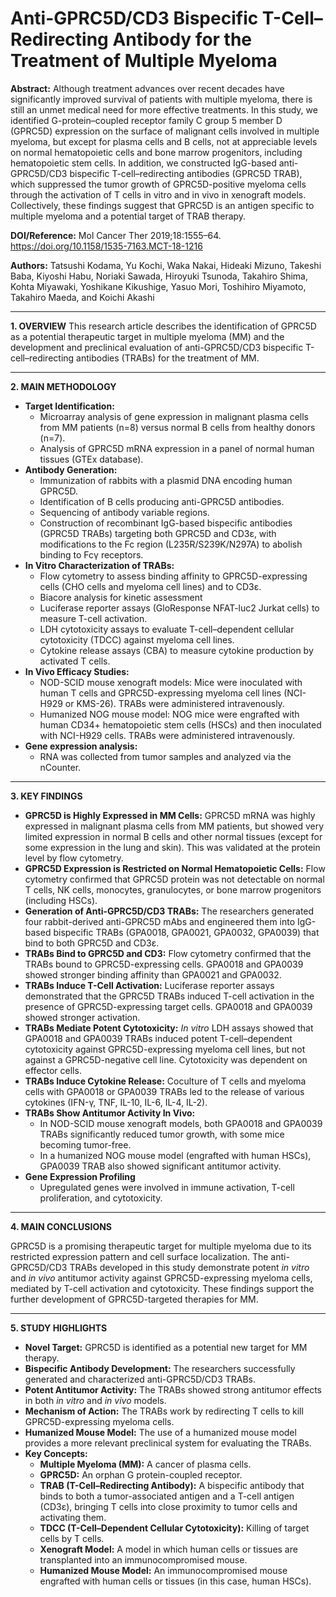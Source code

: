 # Anti-GPRC5D/CD3 Bispecific T-Cell–Redirecting Antibody for the Treatment of Multiple Myeloma

**Abstract:**
Although treatment advances over recent decades have significantly improved survival of patients with multiple myeloma, there is still an unmet medical need for more effective treatments. In this study, we identified G-protein–coupled receptor family C group 5 member D (GPRC5D) expression on the surface of malignant cells involved in multiple myeloma, but except for plasma cells and B cells, not at appreciable levels on normal hematopoietic cells and bone marrow progenitors, including hematopoietic stem cells. In addition, we constructed IgG-based anti-GPRC5D/CD3 bispecific T-cell–redirecting antibodies (GPRC5D TRAB), which suppressed the tumor growth of GPRC5D-positive myeloma cells through the activation of T cells in vitro and in vivo in xenograft models. Collectively, these findings suggest that GPRC5D is an antigen specific to multiple myeloma and a potential target of TRAB therapy.

**DOI/Reference:** Mol Cancer Ther 2019;18:1555–64. https://doi.org/10.1158/1535-7163.MCT-18-1216

**Authors:** Tatsushi Kodama, Yu Kochi, Waka Nakai, Hideaki Mizuno, Takeshi Baba, Kiyoshi Habu, Noriaki Sawada, Hiroyuki Tsunoda, Takahiro Shima, Kohta Miyawaki, Yoshikane Kikushige, Yasuo Mori, Toshihiro Miyamoto, Takahiro Maeda, and Koichi Akashi

---

**1. OVERVIEW**
This research article describes the identification of GPRC5D as a potential therapeutic target in multiple myeloma (MM) and the development and preclinical evaluation of anti-GPRC5D/CD3 bispecific T-cell–redirecting antibodies (TRABs) for the treatment of MM.

---

**2. MAIN METHODOLOGY**

*   **Target Identification:**
    *   Microarray analysis of gene expression in malignant plasma cells from MM patients (n=8) versus normal B cells from healthy donors (n=7).
    *   Analysis of GPRC5D mRNA expression in a panel of normal human tissues (GTEx database).
*   **Antibody Generation:**
    *   Immunization of rabbits with a plasmid DNA encoding human GPRC5D.
    *   Identification of B cells producing anti-GPRC5D antibodies.
    *   Sequencing of antibody variable regions.
    *   Construction of recombinant IgG-based bispecific antibodies (GPRC5D TRABs) targeting both GPRC5D and CD3ε, with modifications to the Fc region (L235R/S239K/N297A) to abolish binding to Fcγ receptors.
*   **In Vitro Characterization of TRABs:**
    *   Flow cytometry to assess binding affinity to GPRC5D-expressing cells (CHO cells and myeloma cell lines) and to CD3ε.
    *   Biacore analysis for kinetic assessment
    *   Luciferase reporter assays (GloResponse NFAT-luc2 Jurkat cells) to measure T-cell activation.
    *   LDH cytotoxicity assays to evaluate T-cell–dependent cellular cytotoxicity (TDCC) against myeloma cell lines.
    *   Cytokine release assays (CBA) to measure cytokine production by activated T cells.
*   **In Vivo Efficacy Studies:**
    *   NOD-SCID mouse xenograft models:  Mice were inoculated with human T cells and GPRC5D-expressing myeloma cell lines (NCI-H929 or KMS-26).  TRABs were administered intravenously.
    *   Humanized NOG mouse model: NOG mice were engrafted with human CD34+ hematopoietic stem cells (HSCs) and then inoculated with NCI-H929 cells. TRABs were administered intravenously.
*   **Gene expression analysis:**
    *   RNA was collected from tumor samples and analyzed via the nCounter.

---

**3. KEY FINDINGS**

*   **GPRC5D is Highly Expressed in MM Cells:** GPRC5D mRNA was highly expressed in malignant plasma cells from MM patients, but showed very limited expression in normal B cells and other normal tissues (except for some expression in the lung and skin).  This was validated at the protein level by flow cytometry.
*   **GPRC5D Expression is Restricted on Normal Hematopoietic Cells:** Flow cytometry confirmed that GPRC5D protein was not detectable on normal T cells, NK cells, monocytes, granulocytes, or bone marrow progenitors (including HSCs).
*   **Generation of Anti-GPRC5D/CD3 TRABs:**  The researchers generated four rabbit-derived anti-GPRC5D mAbs and engineered them into IgG-based bispecific TRABs (GPA0018, GPA0021, GPA0032, GPA0039) that bind to both GPRC5D and CD3ε.
*   **TRABs Bind to GPRC5D and CD3:** Flow cytometry confirmed that the TRABs bound to GPRC5D-expressing cells.  GPA0018 and GPA0039 showed stronger binding affinity than GPA0021 and GPA0032.
*   **TRABs Induce T-Cell Activation:** Luciferase reporter assays demonstrated that the GPRC5D TRABs induced T-cell activation in the presence of GPRC5D-expressing target cells.  GPA0018 and GPA0039 showed stronger activation.
*   **TRABs Mediate Potent Cytotoxicity:**  *In vitro* LDH assays showed that GPA0018 and GPA0039 TRABs induced potent T-cell–dependent cytotoxicity against GPRC5D-expressing myeloma cell lines, but not against a GPRC5D-negative cell line. Cytotoxicity was dependent on effector cells.
*   **TRABs Induce Cytokine Release:**  Coculture of T cells and myeloma cells with GPA0018 or GPA0039 TRABs led to the release of various cytokines (IFN-γ, TNF, IL-10, IL-6, IL-4, IL-2).
*   **TRABs Show Antitumor Activity In Vivo:**
    *   In NOD-SCID mouse xenograft models, both GPA0018 and GPA0039 TRABs significantly reduced tumor growth, with some mice becoming tumor-free.
    *   In a humanized NOG mouse model (engrafted with human HSCs), GPA0039 TRAB also showed significant antitumor activity.
* **Gene Expression Profiling**
    *   Upregulated genes were involved in immune activation, T-cell proliferation, and cytotoxicity.

---

**4. MAIN CONCLUSIONS**

GPRC5D is a promising therapeutic target for multiple myeloma due to its restricted expression pattern and cell surface localization.  The anti-GPRC5D/CD3 TRABs developed in this study demonstrate potent *in vitro* and *in vivo* antitumor activity against GPRC5D-expressing myeloma cells, mediated by T-cell activation and cytotoxicity. These findings support the further development of GPRC5D-targeted therapies for MM.

---

**5. STUDY HIGHLIGHTS**

*   **Novel Target:** GPRC5D is identified as a potential new target for MM therapy.
*   **Bispecific Antibody Development:** The researchers successfully generated and characterized anti-GPRC5D/CD3 TRABs.
*   **Potent Antitumor Activity:** The TRABs showed strong antitumor effects in both *in vitro* and *in vivo* models.
*   **Mechanism of Action:** The TRABs work by redirecting T cells to kill GPRC5D-expressing myeloma cells.
*   **Humanized Mouse Model:**  The use of a humanized mouse model provides a more relevant preclinical system for evaluating the TRABs.
*   **Key Concepts:**
    *   **Multiple Myeloma (MM):**  A cancer of plasma cells.
    *   **GPRC5D:**  An orphan G protein-coupled receptor.
    *   **TRAB (T-Cell–Redirecting Antibody):**  A bispecific antibody that binds to both a tumor-associated antigen and a T-cell antigen (CD3ε), bringing T cells into close proximity to tumor cells and activating them.
    *   **TDCC (T-Cell–Dependent Cellular Cytotoxicity):**  Killing of target cells by T cells.
    *   **Xenograft Model:**  A model in which human cells or tissues are transplanted into an immunocompromised mouse.
    * **Humanized Mouse Model:** An immunocompromised mouse engrafted with human cells or tissues (in this case, human HSCs).